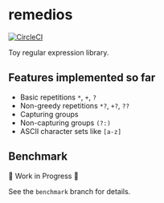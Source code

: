# remedios

[![CircleCI](https://circleci.com/gh/pjhades/remedios/tree/master.svg?style=svg)](https://circleci.com/gh/pjhades/remedios/tree/master)

Toy regular expression library.

## Features implemented so far

* Basic repetitions `*`, `+`, `?`
* Non-greedy repetitions `*?`, `+?`, `??`
* Capturing groups
* Non-capturing groups `(?:)`
* ASCII character sets like `[a-z]`

## Benchmark

:construction: Work in Progress :construction:

See the `benchmark` branch for details.
